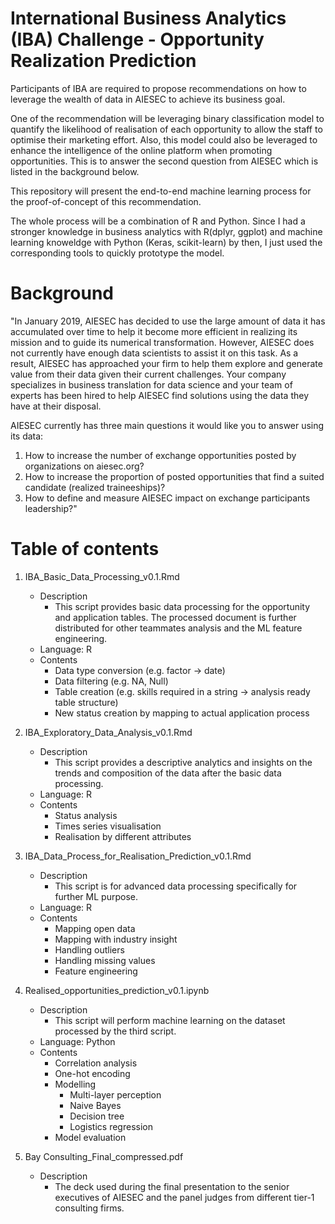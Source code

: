 # International Business Analytics (IBA) Challenge - Opportunity Realization Prediction
Participants of IBA are required to propose recommendations on how to leverage the wealth of data in AIESEC to achieve its business goal.

One of the recommendation will be leveraging binary classification model to quantify the likelihood of realisation of each opportunity to allow the staff to optimise their marketing effort. Also, this model could also be leveraged to enhance the intelligence of the online platform when promoting opportunities. This is to answer the second question from AIESEC which is listed in the background below.

This repository will present the end-to-end machine learning process for the proof-of-concept of this recommendation.

The whole process will be a combination of R and Python. Since I had a stronger knowledge in business analytics with R(dplyr, ggplot) and machine learning knoweldge with Python (Keras, scikit-learn) by then, I just used the corresponding tools to quickly prototype the model.

# Background
"In January 2019, AIESEC has decided to use the large amount of data it has accumulated over time to help it become more efficient in realizing its mission and to guide its numerical transformation. However, AIESEC does not currently have enough data scientists to assist it on this task. As a result, AIESEC has approached your firm to help them explore and generate value from their data given their current challenges. Your company specializes in business translation for data science and your team of experts has been hired to help AIESEC find solutions using the data they have at their disposal.

AIESEC currently has three main questions it would like you to answer using its data:
1. How to increase the number of exchange opportunities posted by organizations on aiesec.org?
2. How to increase the proportion of posted opportunities that find a suited candidate (realized traineeships)?
3. How to define and measure AIESEC impact on exchange participants leadership?"

# Table of contents
1. IBA_Basic_Data_Processing_v0.1.Rmd
   - Description
     - This script provides basic data processing for the opportunity and application tables. The processed document is further distributed for other teammates analysis and the ML feature engineering.
   - Language: R
   - Contents
     - Data type conversion (e.g. factor -> date)
     - Data filtering (e.g. NA, Null)
     - Table creation (e.g. skills required in a string -> analysis ready table structure)
     - New status creation by mapping to actual application process
     
2. IBA_Exploratory_Data_Analysis_v0.1.Rmd
   - Description
     - This script provides a descriptive analytics and insights on the trends and composition of the data after the basic data processing.
   - Language: R
   - Contents
     - Status analysis
     - Times series visualisation
     - Realisation by different attributes
     
3. IBA_Data_Process_for_Realisation_Prediction_v0.1.Rmd
   - Description
     - This script is for advanced data processing specifically for further ML purpose.
   - Language: R
   - Contents
     - Mapping open data
     - Mapping with industry insight
     - Handling outliers
     - Handling missing values
     - Feature engineering
     
4. Realised_opportunities_prediction_v0.1.ipynb
   - Description
     - This script will perform machine learning on the dataset processed by the third script.
   - Language: Python
   - Contents
     - Correlation analysis
     - One-hot encoding
     - Modelling
       - Multi-layer perception
       - Naive Bayes
       - Decision tree
       - Logistics regression
     - Model evaluation
5. Bay Consulting_Final_compressed.pdf
   - Description
      - The deck used during the final presentation to the senior executives of AIESEC and the panel judges from different tier-1 consulting firms.

